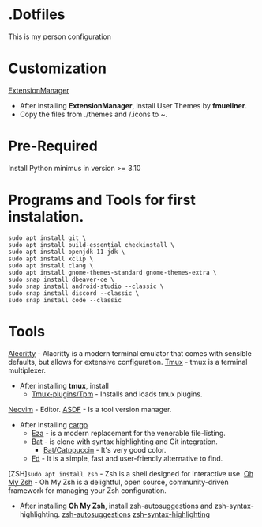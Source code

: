# .Dotfiles

This is my person configuration

# Customization

[ExtensionManager]('https://flathub.org/apps/com.mattjakeman.ExtensionManager')

- After installing **ExtensionManager**, install User Themes by **fmuellner**.
- Copy the files from ./themes and /.icons to ~.

# Pre-Required

Install Python minimus in version >= 3.10

# Programs and Tools for first instalation.

```shell
sudo apt install git \
sudo apt install build-essential checkinstall \
sudo apt install openjdk-11-jdk \
sudo apt install xclip \
sudo apt install clang \
sudo apt install gnome-themes-standard gnome-themes-extra \
sudo snap install dbeaver-ce \
sudo snap install android-studio --classic \
sudo snap install discord --classic \
sudo snap install code --classic
```

# Tools

[Alecritty]('https://github.com/alacritty/alacritty') - Alacritty is a modern terminal emulator that comes with sensible defaults, but allows for extensive configuration.
[Tmux]('https://github.com/tmux/tmux/wiki/Installing') - tmux is a terminal multiplexer.

- After installing **tmux**, install
  - [Tmux-plugins/Tpm]('https://github.com/tmux-plugins/tpm') - Installs and loads tmux plugins.

[Neovim]('https://github.com/neovim/neovim/blob/master/INSTALL.md') - Editor.
[ASDF]('https://asdf-vm.com/guide/getting-started.html') - Is a tool version manager.

- After Installing [cargo]('https://www.rust-lang.org/tools/install')
  - [Eza]('https://github.com/eza-community/eza/blob/main/INSTALL.md') - is a modern replacement for the venerable file-listing.
  - [Bat]('https://github.com/sharkdp/bat') - is clone with syntax highlighting and Git integration.
    - [Bat/Catppuccin]('https://github.com/catppuccin/bat') - It's very good color.
  - [Fd]('https://github.com/sharkdp/fd') - It is a simple, fast and user-friendly alternative to find.

[ZSH]`sudo apt install zsh` - Zsh is a shell designed for interactive use.
[Oh My Zsh]('https://ohmyz.sh/#install') - Oh My Zsh is a delightful, open source, community-driven framework for managing your Zsh configuration.

- After installing **Oh My Zsh**, install zsh-autosuggestions and zsh-syntax-highlighting.
  [zsh-autosuggestions]('https://github.com/zsh-users/zsh-autosuggestions/blob/master/INSTALL.md')
  [zsh-syntax-highlighting]('https://github.com/zsh-users/zsh-syntax-highlighting/blob/master/INSTALL.md')
